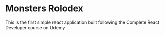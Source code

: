 # Monsters Rolodex

This is the first simple react application built following the Complete React Developer course on Udemy
